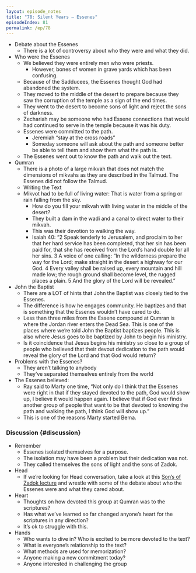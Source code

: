 ```yaml
---
layout: episode_notes
title: "78: Silent Years — Essenes"
episodeIndex: 81
permalink: /ep/78
---
```


- Debate about the Essenes
  - There is a lot of controversy about who they were and what they did.
- Who were the Essenes
  - We believed they were entirely men who were priests.
    - However, bones of women in grave yards which has been confusing.
  - Because of the Sadducees, the Essenes thought God had abandoned the system.
  - They moved to the middle of the desert to prepare because they saw the corruption of the temple as a sign of the end times.
  - They went to the desert to become sons of light and reject the sons of darkness.
  - Zechariah may be someone who had Essene connections that would had continued to serve in the temple because it was his duty.
  - Essenes were committed to the path.	
    - Jeremiah “stay at the cross roads”
    - Someday someone will ask about the path and someone better be able to tell them and show them what the path is.
  - The Essenes went out to know the path and walk out the text.
- Qumran
  - There is a photo of a large mikvah that does not match the dimensions of mikvahs as they are described in the Talmud. The Essenes did not follow the Talmud.
  - Writing the Text
  - Mikvot had to be full of living water: That is water from a spring or rain falling from the sky.
    - How do you fill your mikvah with living water in the middle of the desert?
    - They built a dam in the wadi and a canal to direct water to their mikvah.
    - This was their devotion to walking the way.
    - Isaiah 40: “2 Speak tenderly to Jerusalem, and proclaim to her that her hard service has been completed, that her sin has been paid for, that she has received from the Lord’s hand double for all her sins. 3 A voice of one calling: “In the wilderness prepare the way for the Lord; make straight in the desert a highway for our God. 4 Every valley shall be raised up, every mountain and hill made low; the rough ground shall become level, the rugged places a plain. 5 And the glory of the Lord will be revealed.”
- John the Baptist
  - There are a LOT of hints that John the Baptist was closely tied to the Essenes.
  - The difference is how he engages community. He baptizes and that is something that the Essenes wouldn’t have cared to do.
  - Less than three miles from the Essene compound at Qumran is where the Jordan river enters the Dead Sea. This is one of the places where we’re told John the Baptist baptizes people. This is also where Jesus goes to be baptized by John to begin his ministry.
  - Is it coincidence that Jesus begins his ministry so close to a group of people who believed that their devout dedication to the path would reveal the glory of the Lord and that God would return?
- Problems with the Essenes?
  - They aren’t talking to anybody
  - They’ve separated themselves entirely from the world
- The Essenes believed:
  - Ray said to Marty one time, “Not only do I think that the Essenes were right in that if they stayed devoted to the path, God would show up, I believe it would happen again. I believe that if God ever finds another group of people that want to be that devoted to knowing the path and walking the path, I think God will show up.”
  - This is one of the reasons Marty started Bema. 

### Discussion {#discussion}

- Remember
  - Essenes isolated themselves for a purpose.
  - The isolation may have been a problem but their dedication was not.
  - They called themselves the sons of light and the sons of Zadok.
- Head
  - If we’re looking for Head conversation, take a look at this [Son’s of Zadok lecture](https://www.youtube.com/watch?v=wLit979B60Y) and wrestle with some of the debate about who the Essenes were and what they cared about.
- Heart	
  - Thoughts on how devoted this group at Qumran was to the scriptures?
  - Has what we’ve learned so far changed anyone’s heart for the scriptures in any direction?
  - It’s ok to struggle with this.
- Hands
  - Who wants to dive in? Who is excited to be more devoted to the text? 
  - What is everyone’s relationship to the text?
  - What methods are used for memorization?
  - Anyone making a new commitment today?
  - Anyone interested in challenging the group 
